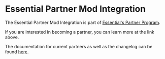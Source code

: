 # Essential Partner Mod Integration

The Essential Partner Mod Integration is part of [Essential's Partner Program](https://essential.gg/wiki/partner-program).

If you are interested in becoming a partner, you can learn more at the link above.

The documentation for current partners as well as the changelog can be found [here](https://github.com/EssentialGG/PartnerModIntegrationDocs).
